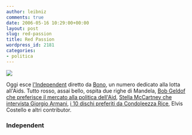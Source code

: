```yaml
---
author: leibniz
comments: true
date: 2006-05-16 10:29:00+00:00
layout: post
slug: red-passion
title: Red Passion
wordpress_id: 2181
categories:
- politica
---
```


![](http://www.independent.co.uk/multimedia/archive/00119/p1_160506b_119937b.jpg)


Oggi esce [l'Independent](http://www.independent.co.uk/) diretto da [Bono](http://comment.independent.co.uk/commentators/article484978.ece), un numero dedicato alla lotta all'Aids. Tutto rosso, assai bello, ospita due righe di Mandela, [Bob Geldof che preferisce il mercato alla politica dell'Aid](http://comment.independent.co.uk/commentators/article484980.ece), [Stella McCartney che intervista Giorgio Armani](http://news.independent.co.uk/people/profiles/article484641.ece), [i 10 dischi preferiti da Condoleezza Rice](http://enjoyment.independent.co.uk/music/features/article484642.ece), Elvis Costello e altri contributor.


### Independent
